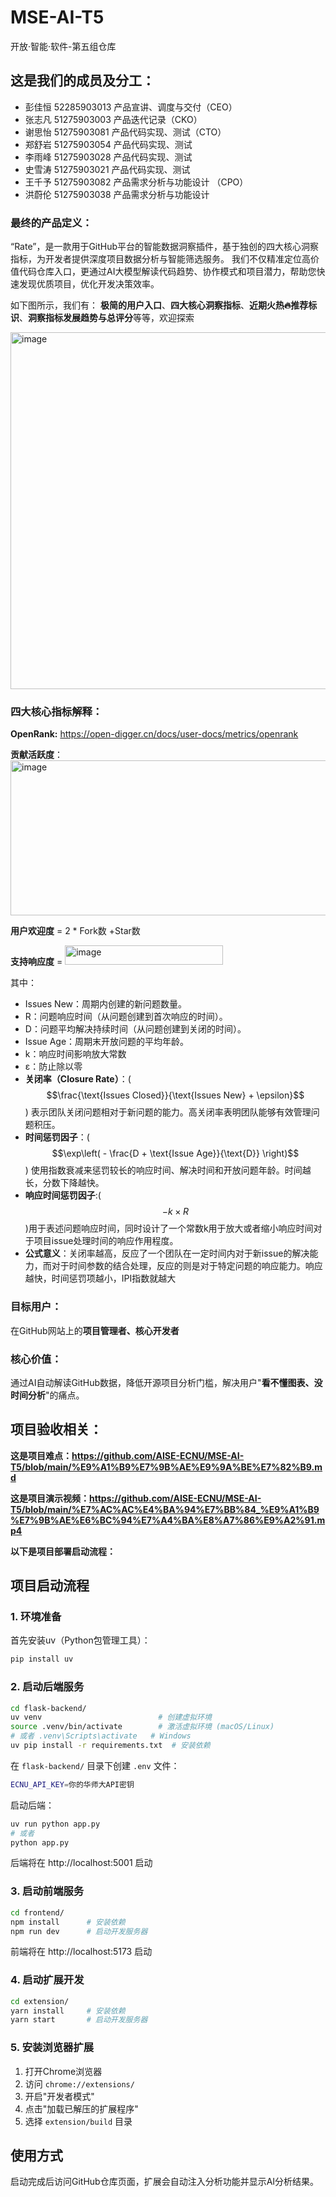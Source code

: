 # MSE-AI-T5
开放·智能·软件-第五组仓库

## 这是我们的成员及分工：
- 彭佳恒 52285903013 产品宣讲、调度与交付（CEO）
- 张志凡 51275903003 产品迭代记录（CKO）
- 谢思怡 51275903081 产品代码实现、测试（CTO）
- 郑舒岩 51275903054 产品代码实现、测试
- 李雨峰 51275903028 产品代码实现、测试
- 史雪涛 51275903021 产品代码实现、测试
- 王千予 51275903082 产品需求分析与功能设计 （CPO）
- 洪蔚伦 51275903038 产品需求分析与功能设计


### 最终的产品定义：
“Rate”，是一款用于GitHub平台的智能数据洞察插件，基于独创的四大核心洞察指标，为开发者提供深度项目数据分析与智能筛选服务。
我们不仅精准定位高价值代码仓库入口，更通过AI大模型解读代码趋势、协作模式和项目潜力，帮助您快速发现优质项目，优化开发决策效率。

如下图所示，我们有：
**极简的用户入口**、**四大核心洞察指标**、**近期火热🔥推荐标识**、**洞察指标发展趋势与总评分**等等，欢迎探索

<img width="648" height="571" alt="image" src="https://github.com/user-attachments/assets/7004b460-dbf9-46b3-bdb0-eceb9bf5475b" />

### 四大核心指标解释：

**OpenRank:** https://open-digger.cn/docs/user-docs/metrics/openrank

**贡献活跃度**：
<img width="698" height="248" alt="image" src="https://github.com/user-attachments/assets/5c8e186b-4197-4e8c-9adc-4efd0689a36e" />




**用户欢迎度** = 2 * Fork数 +Star数

**支持响应度** = <img width="253" height="31" alt="image" src="https://github.com/user-attachments/assets/8a118ed9-58db-4ae0-ab02-7d5413bc8b21" />

其中：
- Issues New：周期内创建的新问题数量。
- R：问题响应时间（从问题创建到首次响应的时间）。
- D：问题平均解决持续时间（从问题创建到关闭的时间）。
- Issue Age：周期末开放问题的平均年龄。
- k：响应时间影响放大常数
- ε：防止除以零
- **关闭率（Closure Rate）**：($$\frac{\text{Issues Closed}}{\text{Issues New} + \epsilon}$$) 表示团队关闭问题相对于新问题的能力。高关闭率表明团队能够有效管理问题积压。
- **时间惩罚因子**：($$\exp\left( - \frac{D + \text{Issue Age}}{\text{D}} \right)$$) 使用指数衰减来惩罚较长的响应时间、解决时间和开放问题年龄。时间越长，分数下降越快。
- **响应时间惩罚因子**:($$-k\times R$$)用于表述问题响应时间，同时设计了一个常数k用于放大或者缩小响应时间对于项目issue处理时间的响应作用程度。
- **公式意义**：关闭率越高，反应了一个团队在一定时间内对于新issue的解决能力，而对于时间参数的结合处理，反应的则是对于特定问题的响应能力。响应越快，时间惩罚项越小，IPI指数就越大


### 目标用户：
在GitHub网站上的**项目管理者、核心开发者**

### 核心价值：
通过AI自动解读GitHub数据，降低开源项目分析门槛，解决用户"**看不懂图表、没时间分析**"的痛点。

## 项目验收相关：

**这是项目难点：https://github.com/AISE-ECNU/MSE-AI-T5/blob/main/%E9%A1%B9%E7%9B%AE%E9%9A%BE%E7%82%B9.md**

**这是项目演示视频：https://github.com/AISE-ECNU/MSE-AI-T5/blob/main/%E7%AC%AC%E4%BA%94%E7%BB%84_%E9%A1%B9%E7%9B%AE%E6%BC%94%E7%A4%BA%E8%A7%86%E9%A2%91.mp4**

**以下是项目部署启动流程：**

## 项目启动流程

### 1. 环境准备
首先安装uv（Python包管理工具）：
```bash
pip install uv
```

### 2. 启动后端服务
```bash
cd flask-backend/
uv venv                          # 创建虚拟环境
source .venv/bin/activate        # 激活虚拟环境 (macOS/Linux)
# 或者 .venv\Scripts\activate   # Windows
uv pip install -r requirements.txt  # 安装依赖
```

在 `flask-backend/` 目录下创建 `.env` 文件：
```bash
ECNU_API_KEY=你的华师大API密钥
```

启动后端：
```bash
uv run python app.py
# 或者
python app.py
```
后端将在 http://localhost:5001 启动

### 3. 启动前端服务
```bash
cd frontend/
npm install      # 安装依赖
npm run dev      # 启动开发服务器
```
前端将在 http://localhost:5173 启动

### 4. 启动扩展开发
```bash
cd extension/
yarn install     # 安装依赖
yarn start       # 启动开发服务器
```

### 5. 安装浏览器扩展
1. 打开Chrome浏览器
2. 访问 `chrome://extensions/`
3. 开启"开发者模式"
4. 点击"加载已解压的扩展程序"
5. 选择 `extension/build` 目录

## 使用方式
启动完成后访问GitHub仓库页面，扩展会自动注入分析功能并显示AI分析结果。
